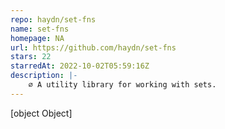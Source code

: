 ```yaml
---
repo: haydn/set-fns
name: set-fns
homepage: NA
url: https://github.com/haydn/set-fns
stars: 22
starredAt: 2022-10-02T05:59:16Z
description: |-
    ∅ A utility library for working with sets.
---
```


[object Object]
